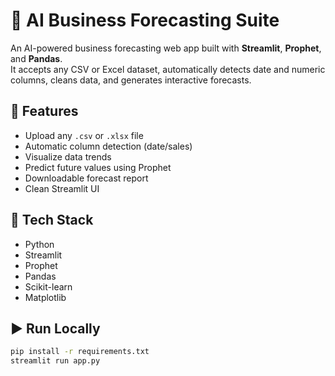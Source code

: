 # 🧠 AI Business Forecasting Suite

An AI-powered business forecasting web app built with **Streamlit**, **Prophet**, and **Pandas**.  
It accepts any CSV or Excel dataset, automatically detects date and numeric columns, cleans data, and generates interactive forecasts.

## 🚀 Features
- Upload any `.csv` or `.xlsx` file  
- Automatic column detection (date/sales)
- Visualize data trends
- Predict future values using Prophet
- Downloadable forecast report
- Clean Streamlit UI

## 🧰 Tech Stack
- Python
- Streamlit
- Prophet
- Pandas
- Scikit-learn
- Matplotlib

## ▶️ Run Locally
```bash
pip install -r requirements.txt
streamlit run app.py
